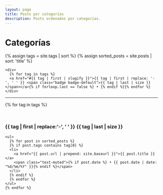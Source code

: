 ```yaml
---
layout: page
title: Posts por categorías
description: Posts ordenados por categorías.
---
```


<div class="card">
  <div class="card-header"><h1>Categorías</h1></div>
  <div class="card-block">
    {% assign tags = site.tags | sort %}
    {% assign sorted_posts = site.posts | sort: 'title' %}

    <div> 
      {% for tag in tags %}
      <a href="#{{ tag | first | slugify }}">{{ tag | first | replace: '-', ' ' }} <span class="badge badge-default">{{ tag | last | size }}</span></a>{% if forloop.last == false %} • {% endif %}{% endfor %}
    </div>
  </div>

  <hr>

  <div class="card-block">
    {% for tag in tags %}
    <p><a name="{{ tag | first | slugify }}"></a>&nbsp;</p>
    <h3 class="archivetitle">
      <span>
        <i class="fa fa-tag" aria-hidden="true"></i>
      </span>
      <span>
        {{ tag | first | replace:'-', ' ' }} 
      </span>
      <span class="badge badge-default">{{ tag | last | size }}</span>
    </h3>

    <ul>
      {% for post in sorted_posts %}
      {% if post.tags contains tag[0] %}
      <li>
        <a href="{{ post.url | prepend: site.baseurl }}">{{ post.title }}</a>
        <span class="text-muted">{% if post.date %} • {{ post.date | date: "%d/%m/%Y" }}{% endif %}</span>
      </li>
      {% endif %}
      {% endfor %}
    </ul>
    {% endfor %}
  </div>
</div>
